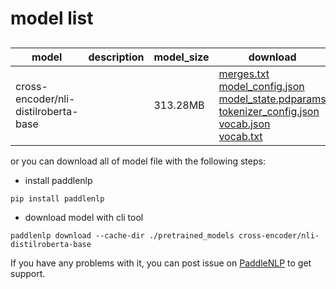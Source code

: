 #  model list

##  

| model  | description | model_size  | download         |
| --- | --- | --- | --- |
|cross-encoder/nli-distilroberta-base|  | 313.28MB | [merges.txt](https://bj.bcebos.com/paddlenlp/models/community/cross-encoder/nli-distilroberta-base/merges.txt)<br>[model_config.json](https://bj.bcebos.com/paddlenlp/models/community/cross-encoder/nli-distilroberta-base/model_config.json)<br>[model_state.pdparams](https://bj.bcebos.com/paddlenlp/models/community/cross-encoder/nli-distilroberta-base/model_state.pdparams)<br>[tokenizer_config.json](https://bj.bcebos.com/paddlenlp/models/community/cross-encoder/nli-distilroberta-base/tokenizer_config.json)<br>[vocab.json](https://bj.bcebos.com/paddlenlp/models/community/cross-encoder/nli-distilroberta-base/vocab.json)<br>[vocab.txt](https://bj.bcebos.com/paddlenlp/models/community/cross-encoder/nli-distilroberta-base/vocab.txt) |

or you can download all of model file with the following steps:

* install paddlenlp

```shell
pip install paddlenlp
```

* download model with cli tool

```shell
paddlenlp download --cache-dir ./pretrained_models cross-encoder/nli-distilroberta-base
```

If you have any problems with it, you can post issue on [PaddleNLP](https://github.com/PaddlePaddle/PaddleNLP) to get support.
